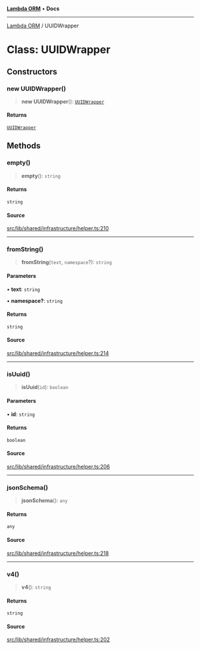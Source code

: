 [**Lambda ORM**](../README.md) • **Docs**

***

[Lambda ORM](../README.md) / UUIDWrapper

# Class: UUIDWrapper

## Constructors

### new UUIDWrapper()

> **new UUIDWrapper**(): [`UUIDWrapper`](UUIDWrapper.md)

#### Returns

[`UUIDWrapper`](UUIDWrapper.md)

## Methods

### empty()

> **empty**(): `string`

#### Returns

`string`

#### Source

[src/lib/shared/infrastructure/helper.ts:210](https://github.com/lambda-orm/lambdaorm-base/blob/369fa6c47dfcaa18334efd22efe5cc76c83a011a/src/lib/shared/infrastructure/helper.ts#L210)

***

### fromString()

> **fromString**(`text`, `namespace`?): `string`

#### Parameters

• **text**: `string`

• **namespace?**: `string`

#### Returns

`string`

#### Source

[src/lib/shared/infrastructure/helper.ts:214](https://github.com/lambda-orm/lambdaorm-base/blob/369fa6c47dfcaa18334efd22efe5cc76c83a011a/src/lib/shared/infrastructure/helper.ts#L214)

***

### isUuid()

> **isUuid**(`id`): `boolean`

#### Parameters

• **id**: `string`

#### Returns

`boolean`

#### Source

[src/lib/shared/infrastructure/helper.ts:206](https://github.com/lambda-orm/lambdaorm-base/blob/369fa6c47dfcaa18334efd22efe5cc76c83a011a/src/lib/shared/infrastructure/helper.ts#L206)

***

### jsonSchema()

> **jsonSchema**(): `any`

#### Returns

`any`

#### Source

[src/lib/shared/infrastructure/helper.ts:218](https://github.com/lambda-orm/lambdaorm-base/blob/369fa6c47dfcaa18334efd22efe5cc76c83a011a/src/lib/shared/infrastructure/helper.ts#L218)

***

### v4()

> **v4**(): `string`

#### Returns

`string`

#### Source

[src/lib/shared/infrastructure/helper.ts:202](https://github.com/lambda-orm/lambdaorm-base/blob/369fa6c47dfcaa18334efd22efe5cc76c83a011a/src/lib/shared/infrastructure/helper.ts#L202)

